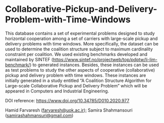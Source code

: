 # Collaborative-Pickup-and-Delivery-Problem-with-Time-Windows
This database contains a set of experimental problems designed to study horizontal cooperation among a set of carriers with large-scale pickup and delivery problems with time windows. More specifically, the dataset can be used to determine the coalition structure subject to maximum cardinality constraint per coalition. We used existing benchmarks developed and maintained by SINTEF (https://www.sintef.no/projectweb/top/pdptw/li-lim-benchmark/) to generated instances.
Besides, these instances can be used as test problems to study the other aspects of cooperative (collaborative) pickup and delivery problem with time windows.
These instances are initially generated in a study entitled “A Coalition Structure Algorithm for Large-scale Collaborative Pickup and Delivery Problem” which will be appeared in Computers and Industrial Engineering.

DOI reference:
https://www.doi.org/10.34785/D010.2020.977

Hamid Farvaresh (farvaresh@uok.ac.ir); Samira Shahmansouri (samirashahmansuri@gmail.com)
